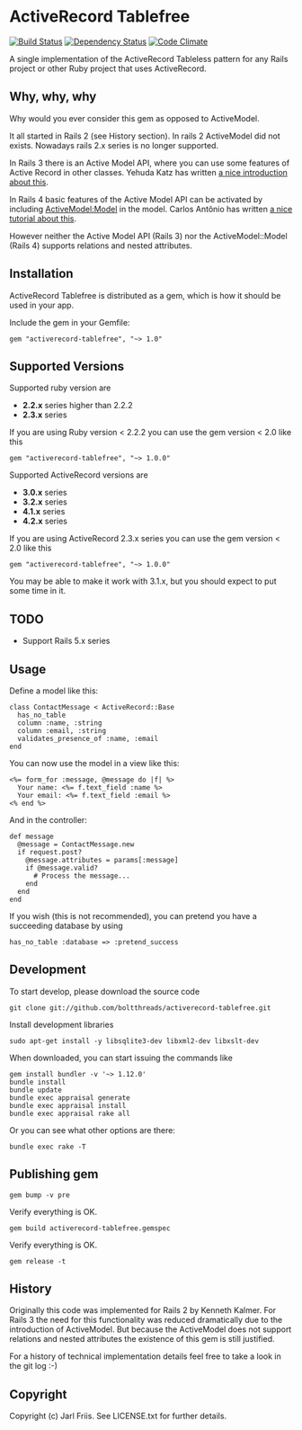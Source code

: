 ActiveRecord Tablefree
======================

[![Build Status](https://travis-ci.org/boltthreads/activerecord-tablefree.png)](http://travis-ci.org/boltthreads/activerecord-tablefree)
[![Dependency Status](https://gemnasium.com/boltthreads/activerecord-tablefree.png)](https://gemnasium.com/boltthreads/activerecord-tablefree)
[![Code Climate](https://codeclimate.com/github/boltthreads/activerecord-tablefree.png)](https://codeclimate.com/github/boltthreads/activerecord-tablefree)

A single implementation of the ActiveRecord Tableless pattern for any
Rails project or other Ruby project that uses ActiveRecord.

Why, why, why
-------------

Why would you ever consider this gem as opposed to ActiveModel.

It all started in Rails 2 (see History section). In rails 2 ActiveModel did not exists. Nowadays rails 2.x series is no longer supported.

In Rails 3 there is an Active Model API, where you can use some
features of Active Record in other classes. Yehuda Katz has written
[a nice introduction about this](http://yehudakatz.com/2010/01/10/activemodel-make-any-ruby-object-feel-like-activerecord/).

In Rails 4 basic features of the Active Model API can be activated
by including
[ActiveModel:Model](http://api.rubyonrails.org/classes/ActiveModel/Model.html)
in the model. Carlos Antônio has written
[a nice tutorial about this](http://blog.plataformatec.com.br/2012/03/barebone-models-to-use-with-actionpack-in-rails-4-0/).

However neither the Active Model API (Rails 3) nor the
ActiveModel::Model (Rails 4) supports relations and nested attributes.


Installation
------------

ActiveRecord Tablefree is distributed as a gem, which is how it should
be used in your app.

Include the gem in your Gemfile:

    gem "activerecord-tablefree", "~> 1.0"


Supported Versions
------------------

Supported ruby version are

  * **2.2.x** series higher than 2.2.2
  * **2.3.x** series

If you are using Ruby version < 2.2.2 you can use the gem version <
2.0 like this

    gem "activerecord-tablefree", "~> 1.0.0"

Supported ActiveRecord versions are

  * **3.0.x** series
  * **3.2.x** series
  * **4.1.x** series
  * **4.2.x** series

If you are using ActiveRecord 2.3.x series you can use the gem version <
2.0 like this

    gem "activerecord-tablefree", "~> 1.0.0"

You may be able to make it work with 3.1.x, but you should expect to
put some time in it.

TODO
----

  * Support Rails 5.x series

Usage
-----

Define a model like this:

    class ContactMessage < ActiveRecord::Base
      has_no_table
      column :name, :string
      column :email, :string
      validates_presence_of :name, :email
    end

You can now use the model in a view like this:

    <%= form_for :message, @message do |f| %>
      Your name: <%= f.text_field :name %>
      Your email: <%= f.text_field :email %>
    <% end %>

And in the controller:

    def message
      @message = ContactMessage.new
      if request.post?
        @message.attributes = params[:message]
        if @message.valid?
          # Process the message...
        end
      end
    end

If you wish (this is not recommended), you can pretend you have a succeeding database by using

    has_no_table :database => :pretend_success


Development
-----------

To start develop, please download the source code

    git clone git://github.com/boltthreads/activerecord-tablefree.git

Install development libraries

    sudo apt-get install -y libsqlite3-dev libxml2-dev libxslt-dev

When downloaded, you can start issuing the commands like

    gem install bundler -v '~> 1.12.0'
    bundle install
    bundle update
    bundle exec appraisal generate
    bundle exec appraisal install
    bundle exec appraisal rake all

Or you can see what other options are there:

    bundle exec rake -T

Publishing gem
--------------

```
gem bump -v pre
```

Verify everything is OK.

```
gem build activerecord-tablefree.gemspec
```

Verify everything is OK.

```
gem release -t
```


History
-------

Originally this code was implemented for Rails 2 by Kenneth
Kalmer. For Rails 3 the need for this functionality was reduced
dramatically due to the introduction of ActiveModel. But because the
ActiveModel does not support relations and nested attributes the
existence of this gem is still justified.

For a history of technical implementation details feel free to take a
look in the git log :-)


Copyright
---------

Copyright (c) Jarl Friis. See LICENSE.txt for
further details.
